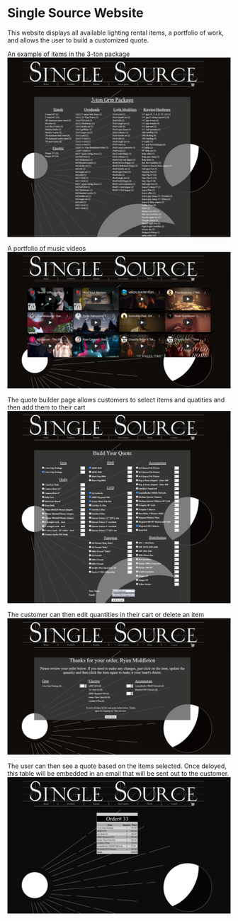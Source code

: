 # Single Source Website
This website displays all available lighting rental items, a portfolio of work, and allows the user to build a customized quote.

An example of items in the 3-ton package
![](Screenshots/3_ton_list.png)

A portfolio of music videos
![](Screenshots/music_videos.png)

The quote builder page allows customers to select items and quatities and then add them to their cart
![](Screenshots/quote_page.png)

The customer can then edit quantities in their cart or delete an item
![](Screenshots/cart.png)

The user can then see a quote based on the items selected. Once deloyed, this table will be embedded in an email that will be sent out to the customer.
![](Screenshots/send_quote.png)
